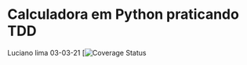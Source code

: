 <h1> Calculadora em Python praticando TDD </h1>


Luciano lima
03-03-21
[![Coverage Status](https://travis-ci.com/LucianoLimaNunes/calccest.svg?branch=main)


